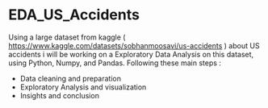 # EDA_US_Accidents

Using a large dataset from kaggle ( https://www.kaggle.com/datasets/sobhanmoosavi/us-accidents ) about US accidents i will be working on a Exploratory Data Analysis on this dataset, using Python, Numpy, and Pandas.
Following these main steps :
- Data cleaning and preparation
- Exploratory Analysis and visualization
- Insights and conclusion

